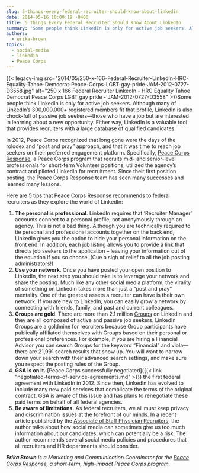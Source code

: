 ```yaml
---
slug: 5-things-every-federal-recruiter-should-know-about-linkedin
date: 2014-05-16 10:00:19 -0400
title: 5 Things Every Federal Recruiter Should Know About LinkedIn
summary: 'Some people think LinkedIn is only for active job seekers. Although many of LinkedIn’s 300,000,000+ registered members fit that profile, LinkedIn is also chock-full of passive job seekers&mdash;those who have a job but are'
authors:
  - erika-brown
topics:
  - social-media
  - linkedin
  - Peace Corps
---
```


{{< legacy-img src="2014/05/250-x-166-Federal-Recruiter-LinkedIn-HRC-Equality-Tahoe-Democrat-Peace-Corps-LGBT-gay-pride-JAM-2012-0727-D3558.jpg" alt="250 x 166 Federal Recruiter LinkedIn - HRC Equality Tahoe Democrat Peace Corps LGBT gay pride - JAM-2012-0727-D3558" >}}Some people think LinkedIn is only for active job seekers. Although many of LinkedIn’s 300,000,000+ registered members fit that profile, LinkedIn is also chock-full of passive job seekers—those who have a job but are interested in learning about a new opportunity. Either way, LinkedIn is a valuable tool that provides recruiters with a large database of qualified candidates.

In 2012, Peace Corps recognized that long gone were the days of the rolodex and “post and pray” approach, and that it was time to reach job seekers on their preferred engagement platform. Specifically, [Peace Corps Response](http://www.peacecorps.gov/volunteer/response/), a Peace Corps program that recruits mid- and senior-level professionals for short-term Volunteer positions, utilized the agency’s contract and piloted LinkedIn for recruitment. Since their first position posting, the Peace Corps Response team has seen many successes and learned many lessons.

Here are 5 tips that Peace Corps Response recommends to federal recruiters as they explore the world of LinkedIn:

  1. **The personal is professional**. LinkedIn requires that ‘Recruiter Manager’ accounts connect to a personal profile, not anonymously through an agency. This is not a bad thing. Although you are technically required to tie personal and professional accounts together on the back end, LinkedIn gives you the option to hide your personal information on the front end. In addition, each job listing allows you to provide a link that directs job seekers to the application – leaving your information out of the equation if you so choose. (Cue a sigh of relief to all the job posting administrators!)
  2. **Use your network**. Once you have posted your open position to LinkedIn, the next step you should take is to leverage your network and share the posting. Much like any other social media platform, the virality of something on LinkedIn takes more than just a “post and pray” mentality. One of the greatest assets a recruiter can have is their own network. If you are new to LinkedIn, you can easily grow a network by connecting with friends, family, and past and current colleagues.
  3. **Groups are gold**. There are more than 2.1 million [Groups](http://www.linkedin.com/directory/groups/) on LinkedIn and they are all composed of active and passive job seekers. LinkedIn Groups are a goldmine for recruiters because Group participants have publically affiliated themselves with Groups based on their personal or professional preferences. For example, if you are hiring a Financial Advisor you can search Groups for the keyword “Financial” and viola—there are 21,991 search results that show up. You will want to narrow down your search with their advanced search settings, and make sure you respect the posting rules of the Group.
  4. **GSA is on it.** [Peace Corps successfully negotiated]({{< link "negotiated-terms-of-service-agreements.md" >}}) the first federal agreement with LinkedIn in 2012. Since then, LinkedIn has evolved to include many new paid services that complicate the terms of the original contract. GSA is aware of this issue and has plans to renegotiate these paid terms on behalf of all federal agencies.
  5. **Be aware of limitations.** As federal recruiters, we all must keep privacy and discrimination issues at the forefront of our minds. In a recent article published by the [Associate of Staff Physician Recruiters](http://www.aspr.org/general/custom.asp?page=1023), the author talks about how social media can sometimes give us too much information about our candidates, which can potentially be a risk. The author recommends several social media policies and procedures that all recruiters and HR departments should consider.

_**Erika Brown** is a Marketing and Communication Coordinator for the [Peace Corps Response](http://www.peacecorps.gov/volunteer/response/), a short-term, high-impact Peace Corps program._